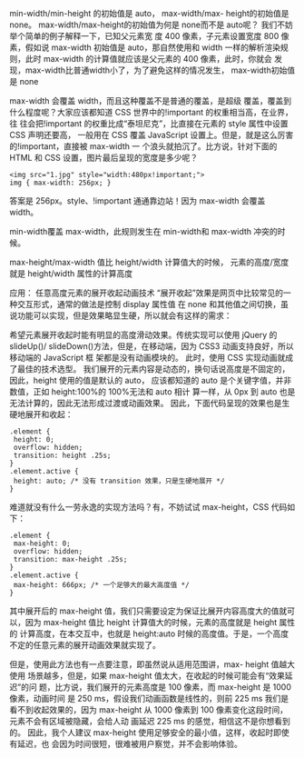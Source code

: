 min-width/min-height 的初始值是 auto，
max-width/max- height的初始值是 none。
max-width/max-height的初始值为何是 none而不是 auto呢？
我们不妨举个简单的例子解释一下，已知父元素宽
度 400 像素，子元素设置宽度 800 像素，假如说 max-width 初始值是 auto，那自然使用和 width
一样的解析渲染规则，此时 max-width 的计算值就应该是父元素的 400 像素，此时，你就会
发现，max-width比普通width小了，为了避免这样的情况发生， max-width初始值是 none
 

max-width 会覆盖 width，而且这种覆盖不是普通的覆盖，是超级
覆盖，覆盖到什么程度呢？大家应该都知道 CSS 世界中的!important 的权重相当高，在业界，往
往会把!important 的权重比成“泰坦尼克”，比直接在元素的 style 属性中设置 CSS 声明还要高，
一般用在 CSS 覆盖 JavaScript 设置上。但是，就是这么厉害的!important，直接被 max-width 一
个浪头就拍沉了。比方说，针对下面的 HTML 和 CSS 设置，图片最后呈现的宽度是多少呢？ 
```
<img src="1.jpg" style="width:480px!important;"> 
img { max-width: 256px; } 
```
答案是 256px。style、!important 通通靠边站！因为 max-width 会覆盖 width。

min-width覆盖 max-width，此规则发生在 min-width和 max-width
冲突的时候。

max-height/max-width 值比 height/width 计算值大的时候，
元素的高度/宽度就是 height/width 属性的计算高度

应用：
任意高度元素的展开收起动画技术 
“展开收起”效果是网页中比较常见的一种交互形式，通常的做法是控制 display 属性值
在 none 和其他值之间切换，虽说功能可以实现，但是效果略显生硬，所以就会有这样的需求：

希望元素展开收起时能有明显的高度滑动效果。传统实现可以使用 jQuery 的 slideUp()/ 
slideDown()方法，但是，在移动端，因为 CSS3 动画支持良好，所以移动端的 JavaScript 框
架都是没有动画模块的。
此时，使用 CSS 实现动画就成了最佳的技术选型。 
我们展开的元素内容是动态的，换句话说高度是不固定的，因此，height 使用的值是默认的 auto，
应该都知道的 auto 是个关键字值，并非数值，正如 height:100%的 100%无法和 auto 相计
算一样，从 0px 到 auto 也是无法计算的，因此无法形成过渡或动画效果。 
因此，下面代码呈现的效果也是生硬地展开和收起：

```
.element { 
 height: 0; 
 overflow: hidden; 
 transition: height .25s; 
} 
.element.active { 
 height: auto; /* 没有 transition 效果，只是生硬地展开 */ 
} 
```
难道就没有什么一劳永逸的实现方法吗？有，不妨试试 max-height，CSS 代码如下： 
```
.element { 
 max-height: 0; 
 overflow: hidden; 
 transition: max-height .25s; 
} 
.element.active { 
 max-height: 666px; /* 一个足够大的最大高度值 */ 
} 
```
其中展开后的 max-height 值，我们只需要设定为保证比展开内容高度大的值就可以，因为
max-height 值比 height 计算值大的时候，元素的高度就是 height 属性的
计算高度，在本交互中，也就是 height:auto 时候的高度值。于是，一个高度
不定的任意元素的展开动画效果就实现了。 

但是，使用此方法也有一点要注意，即虽然说从适用范围讲，max- height 值越大使用
场景越多，但是，如果 max-height 值太大，在收起的时候可能会有“效果延迟”的问
题，比方说，我们展开的元素高度是 100 像素，而 max-height 是 1000 像素，动画时间
是 250 ms，假设我们动画函数是线性的，则前 225 ms 我们是看不到收起效果的，因为
max-height 从 1000 像素到 100 像素变化这段时间，元素不会有区域被隐藏，会给人动
画延迟 225 ms 的感觉，相信这不是你想看到的。 
因此，我个人建议 max-height 使用足够安全的最小值，这样，收起时即使有延迟，也
会因为时间很短，很难被用户察觉，并不会影响体验。